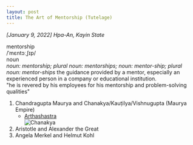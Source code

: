 ```yaml
---
layout: post
title: The Art of Mentorship (Tutelage)
---
```


*[January 9, 2022] Hpa-An, Kayin State*

mentorship  
/ˈmɛntɔːˌʃɪp/  
noun  
*noun: mentorship; plural noun: mentorships; noun: mentor-ship; plural noun: mentor-ships*
the guidance provided by a mentor, especially an experienced person in a company or educational institution.  
"he is revered by his employees for his mentorship and problem-solving qualities"  

1. Chandragupta Maurya and Chanakya/Kauṭilya/Vishnugupta (Maurya Empire)
    - [Arthashastra](https://en.wikipedia.org/wiki/Arthashastra)  
    ![Chanakya](https://upload.wikimedia.org/wikipedia/commons/c/cd/Chanakya_artistic_depiction.jpg)
2. Aristotle and Alexander the Great
3. Angela Merkel and Helmut Kohl